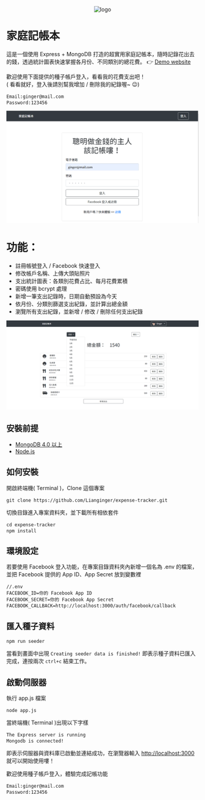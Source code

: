 <p align="center">
  <img src="https://raw.githubusercontent.com/Lianginger/expense-tracker/master/public/img/favicon.ico" alt="logo"/>
</p>

# 家庭記帳本
這是一個使用 Express + MongoDB 打造的超實用家庭記帳本，隨時記錄花出去的錢，透過統計圖表快速掌握各月份、不同類別的總花費。
👉 [Demo website](https://home-expense-tracker.herokuapp.com/)  

歡迎使用下面提供的種子帳戶登入，看看我的花費支出吧！  
( 看看就好，登入後請別幫我增加 / 刪除我的紀錄喔~ 😉)
```
Email:ginger@mail.com
Password:123456
```
![畫面截圖](https://github.com/Lianginger/expense-tracker/blob/master/public/img/screenshot-login.png)

# 功能：
- 註冊帳號登入 / Facebook 快速登入
- 修改帳戶名稱、上傳大頭貼照片
- 支出統計圖表：各類別花費占比、每月花費累積
- 密碼使用 bcrypt 處理
- 新增一筆支出記錄時，日期自動預設為今天
- 依月份、分類別篩選支出紀錄，並計算出總金額
- 瀏覽所有支出紀錄，並新增 / 修改 / 刪除任何支出紀錄
  
![網站功能](https://github.com/Lianginger/expense-tracker/blob/master/public/img/screenshot-index.png)

## 安裝前提
- [MongoDB 4.0 以上](https://docs.mongodb.com/manual/installation/)
- [Node.js](https://nodejs.org/en/download/)

## 如何安裝
開啟終端機( Terminal )，Clone 這個專案
```
git clone https://github.com/Lianginger/expense-tracker.git
```
切換目錄進入專案資料夾，並下載所有相依套件
```
cd expense-tracker
npm install
```
## 環境設定
若要使用 Facebook 登入功能，在專案目錄資料夾內新增一個名為 .env 的檔案，並把 Facebook 提供的 App ID、App Secret 放到變數裡
```
//.env
FACEBOOK_ID=你的 Facebook App ID
FACEBOOK_SECRET=你的 Facebook App Secret
FACEBOOK_CALLBACK=http://localhost:3000/auth/facebook/callback
```
## 匯入種子資料
```
npm run seeder
```
當看到畫面中出現 `Creating seeder data is finished!` 即表示種子資料已匯入完成，連按兩次 `ctrl+c` 結束工作。

## 啟動伺服器
執行 app.js 檔案
```
node app.js
```
當終端機( Terminal )出現以下字樣
```
The Express server is running
Mongodb is connected!
```
即表示伺服器與資料庫已啟動並連結成功，在瀏覽器輸入 [http://localhost:3000](http://localhost:3000) 就可以開始使用嘍！

歡迎使用種子帳戶登入，體驗完成記帳功能
```
Email:ginger@mail.com
Password:123456
```